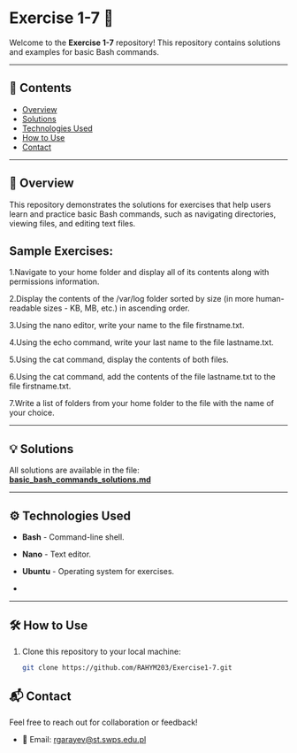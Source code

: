 # Exercise 1-7 🚀

Welcome to the **Exercise 1-7** repository! This repository contains solutions and examples for basic Bash commands.

---

## 📖 Contents
- [Overview](#overview)
- [Solutions](#solutions)
- [Technologies Used](#technologies-used)
- [How to Use](#how-to-use)
- [Contact](##contact)

---

## 📝 Overview
This repository demonstrates the solutions for exercises that help users learn and practice basic Bash commands, such as navigating directories, viewing files, and editing text files.

## Sample Exercises:
1.Navigate to your home folder and display all of its contents along with permissions information.
  
2.Display the contents of the /var/log folder sorted by size (in more human-readable sizes - KB, MB, etc.) in ascending order.
  
3.Using the nano editor, write your name to the file firstname.txt.
  
4.Using the echo command, write your last name to the file lastname.txt.
 
5.Using the cat command, display the contents of both files.
 
6.Using the cat command, add the contents of the file lastname.txt to the file firstname.txt.

7.Write a list of folders from your home folder to the file with the name of your choice.
  
---

## 💡 Solutions
All solutions are available in the file:  
[**basic_bash_commands_solutions.md**](basic_bash_commands_solutions.md)

---

## ⚙️ Technologies Used
- **Bash** - Command-line shell.
- **Nano** - Text editor.
- **Ubuntu** - Operating system for exercises.

- 

---

## 🛠️ How to Use
1. Clone this repository to your local machine:
   ```bash
   git clone https://github.com/RAHYM203/Exercise1-7.git

  ## 📬 Contact
Feel free to reach out for collaboration or feedback!

- 📧 Email: [rgarayev@st.swps.edu.pl](mailto:rgarayev@st.swps.edu.pl)


